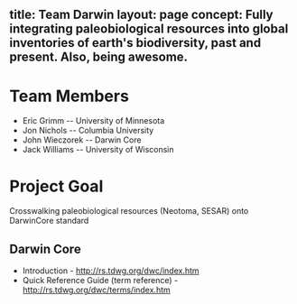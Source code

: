 title: Team Darwin
layout: page
concept: Fully integrating paleobiological resources into global inventories of earth's biodiversity, past and present. Also, being awesome.
---

# Team Members

  * Eric Grimm -- University of Minnesota
  * Jon Nichols -- Columbia University
  * John Wieczorek -- Darwin Core
  * Jack Williams -- University of Wisconsin
  
  # Project Goal
Crosswalking paleobiological resources (Neotoma, SESAR) onto DarwinCore standard

## Darwin Core
* Introduction - <a>http://rs.tdwg.org/dwc/index.htm</a>
* Quick Reference Guide (term reference) - <a>http://rs.tdwg.org/dwc/terms/index.htm</a>
